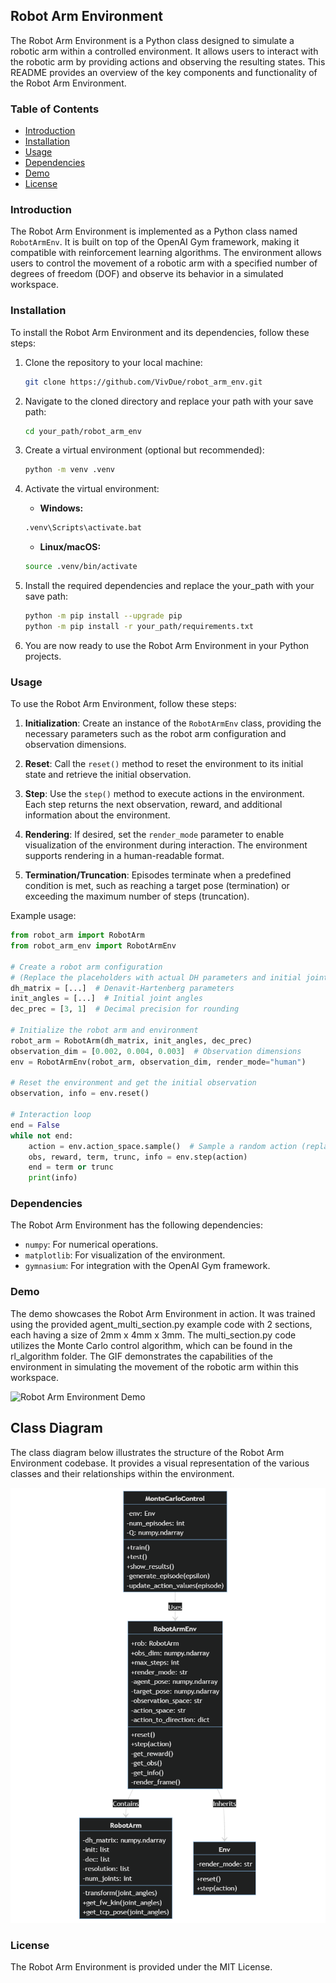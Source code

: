 ## Robot Arm Environment

The Robot Arm Environment is a Python class designed to simulate a robotic arm within a controlled environment. It allows users to interact with the robotic arm by providing actions and observing the resulting states. This README provides an overview of the key components and functionality of the Robot Arm Environment.

### Table of Contents
- [Introduction](#introduction)
- [Installation](#installation)
- [Usage](#usage)
- [Dependencies](#dependencies)
- [Demo](#demo)
- [License](#license)

### Introduction

The Robot Arm Environment is implemented as a Python class named `RobotArmEnv`. It is built on top of the OpenAI Gym framework, making it compatible with reinforcement learning algorithms. The environment allows users to control the movement of a robotic arm with a specified number of degrees of freedom (DOF) and observe its behavior in a simulated workspace.

### Installation

To install the Robot Arm Environment and its dependencies, follow these steps:

1. Clone the repository to your local machine:

    ```bash
    git clone https://github.com/VivDue/robot_arm_env.git
    ```

2. Navigate to the cloned directory and replace your path with your save path:

    ```bash
    cd your_path/robot_arm_env
    ```

3. Create a virtual environment (optional but recommended):

    ```bash
    python -m venv .venv
    ```

4. Activate the virtual environment:

    - **Windows:**

    ```bash
    .venv\Scripts\activate.bat
    ```

    - **Linux/macOS:**

    ```bash
    source .venv/bin/activate
    ```

5. Install the required dependencies and replace the your_path with your save path:

    ```bash
    python -m pip install --upgrade pip
    python -m pip install -r your_path/requirements.txt
    ```

6. You are now ready to use the Robot Arm Environment in your Python projects.


### Usage

To use the Robot Arm Environment, follow these steps:

1. **Initialization**: Create an instance of the `RobotArmEnv` class, providing the necessary parameters such as the robot arm configuration and observation dimensions.

2. **Reset**: Call the `reset()` method to reset the environment to its initial state and retrieve the initial observation.

3. **Step**: Use the `step()` method to execute actions in the environment. Each step returns the next observation, reward, and additional information about the environment.

4. **Rendering**: If desired, set the `render_mode` parameter to enable visualization of the environment during interaction. The environment supports rendering in a human-readable format.

5. **Termination/Truncation**: Episodes terminate when a predefined condition is met, such as reaching a target pose (termination) or exceeding the maximum number of steps (truncation).

Example usage:

```python
from robot_arm import RobotArm
from robot_arm_env import RobotArmEnv

# Create a robot arm configuration
# (Replace the placeholders with actual DH parameters and initial joint angles)
dh_matrix = [...]  # Denavit-Hartenberg parameters
init_angles = [...]  # Initial joint angles
dec_prec = [3, 1]  # Decimal precision for rounding

# Initialize the robot arm and environment
robot_arm = RobotArm(dh_matrix, init_angles, dec_prec)
observation_dim = [0.002, 0.004, 0.003]  # Observation dimensions
env = RobotArmEnv(robot_arm, observation_dim, render_mode="human")

# Reset the environment and get the initial observation
observation, info = env.reset()

# Interaction loop
end = False
while not end:
    action = env.action_space.sample()  # Sample a random action (replace with your own policy)
    obs, reward, term, trunc, info = env.step(action)
    end = term or trunc
    print(info)
```

### Dependencies

The Robot Arm Environment has the following dependencies:

- `numpy`: For numerical operations.
- `matplotlib`: For visualization of the environment.
- `gymnasium`: For integration with the OpenAI Gym framework.

### Demo

The demo showcases the Robot Arm Environment in action. It was trained using the provided agent_multi_section.py example code with 2 sections, each having a size of 2mm x 4mm x 3mm. The multi_section.py code utilizes the Monte Carlo control algorithm, which can be found in the rl_algorithm folder. The GIF demonstrates the capabilities of the environment in simulating the movement of the robotic arm within this workspace.

![Robot Arm Environment Demo](assets/robot_arm_env_demo.gif)

## Class Diagram

The class diagram below illustrates the structure of the Robot Arm Environment codebase. It provides a visual representation of the various classes and their relationships within the environment.

![Class Diagram](assets/class_diagramm.drawio.png)


### License

The Robot Arm Environment is provided under the MIT License.